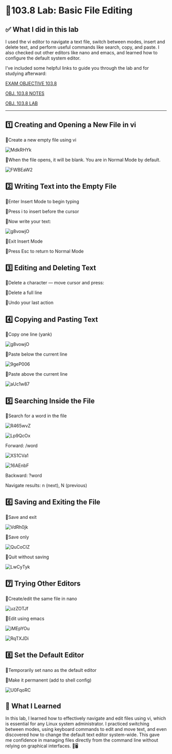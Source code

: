 # 🧪103.8 Lab: Basic File Editing 

## ✅ What I did in this lab
I used the vi editor to navigate a text file, switch between modes, insert and delete text, and perform useful commands like search, copy, and paste. I also checked out other editors like nano and emacs, and learned how to configure the default system editor.

I’ve included some helpful links to guide you through the lab and for studying afterward:

[EXAM OBJECTIVE 103.8](https://www.lpi.org/our-certifications/exam-101-102-objectives/#103.8_Basic_file_editing)

[OBJ. 103.8 NOTES](https://1drv.ms/w/c/354f1c8d534fbced/Eawz4EXwrNZFnTieoKS6eKoBxVu7JElU3O0PpnXBUem2eQ?e=zWg1as)

[OBJ. 103.8 LAB](https://1drv.ms/w/c/354f1c8d534fbced/EV1-CY0dDm5NoQhM544oqocBjqq-ePAXyJ8brWVjhIPuVg?e=1vFbU0)

---

## 1️⃣ Creating and Opening a New File in vi
🔹Create a new empty file using vi

![MdkRHYk](https://github.com/user-attachments/assets/9d506b4d-4172-49de-9768-1d20991b4071)

🔹When the file opens, it will be blank. You are in Normal Mode by default.

![FWBEaW2](https://github.com/user-attachments/assets/92118a88-04fc-4228-9c12-4ac8cab3ce41)

## 2️⃣ Writing Text into the Empty File
🔹Enter Insert Mode to begin typing

🔹Press i to insert before the cursor

🔹Now write your text:

![g8vowjO](https://github.com/user-attachments/assets/41899de4-eca7-476d-8ef5-950da781895e)

🔹Exit Insert Mode

🔹Press Esc to return to Normal Mode

## 3️⃣ Editing and Deleting Text
🔹Delete a character — move cursor and press:

🔹Delete a full line

🔹Undo your last action

## 4️⃣ Copying and Pasting Text
🔹Copy one line (yank)

![g8vowjO](https://github.com/user-attachments/assets/56c14a8c-383b-4078-be58-6c9ef0e8440a)

🔹Paste below the current line

![9geP006](https://github.com/user-attachments/assets/eb65deeb-b4c6-4b5b-8465-3cf92592094e)

🔹Paste above the current line

![aUc1w87](https://github.com/user-attachments/assets/9e09bbed-ee89-4372-b3bd-23b568a08fd4)

## 5️⃣ Searching Inside the File
🔹Search for a word in the file

![R465wvZ](https://github.com/user-attachments/assets/b647de90-2d94-4933-a550-c35411d5b318)

![Lp9QcOx](https://github.com/user-attachments/assets/7014d928-ee93-4837-8bc4-33eee02ded1a)

Forward: /word

![XS1CVa1](https://github.com/user-attachments/assets/9f63cd4d-6dd7-431c-a723-cf39a81bc9be)

![16AEnbF](https://github.com/user-attachments/assets/0db67b23-ebfa-4c2a-8c3b-fad33ba6b011)

Backward: ?word

Navigate results: n (next), N (previous)

## 6️⃣ Saving and Exiting the File
🔹Save and exit

![VdRh0jk](https://github.com/user-attachments/assets/7499ecf9-d007-4de9-b637-e3b5b1b188fe)

🔹Save only

![QuCoClZ](https://github.com/user-attachments/assets/390b5d4d-a3a9-4918-a069-ce9e572b2940)

🔹Quit without saving

![LwCyTyk](https://github.com/user-attachments/assets/1db58789-cdb4-4f3b-bd92-a19b5e55a37a)

## 7️⃣ Trying Other Editors
🔹Create/edit the same file in nano

![uzZOTJf](https://github.com/user-attachments/assets/b94e5d9c-89b8-41ea-98a2-c8f4a59b6d0a)

🔹Edit using emacs

![iMEpYOu](https://github.com/user-attachments/assets/638f1c47-65c0-43d4-9fc6-2e11112cc77e)

![RqTXJDi](https://github.com/user-attachments/assets/e5797bf3-3e77-45a1-af47-5b994b647475)

## 8️⃣ Set the Default Editor
🔹Temporarily set nano as the default editor

🔹Make it permanent (add to shell config)

![U0FqoRC](https://github.com/user-attachments/assets/286e4bd2-3ad6-40b9-ba2f-175c394cbe02)

## 🧠 What I Learned
In this lab, I learned how to effectively navigate and edit files using vi, which is essential for any Linux system administrator. I practiced switching between modes, using keyboard commands to edit and move text, and even discovered how to change the default text editor system-wide. This gave me confidence in managing files directly from the command line without relying on graphical interfaces. 💪🖥️
